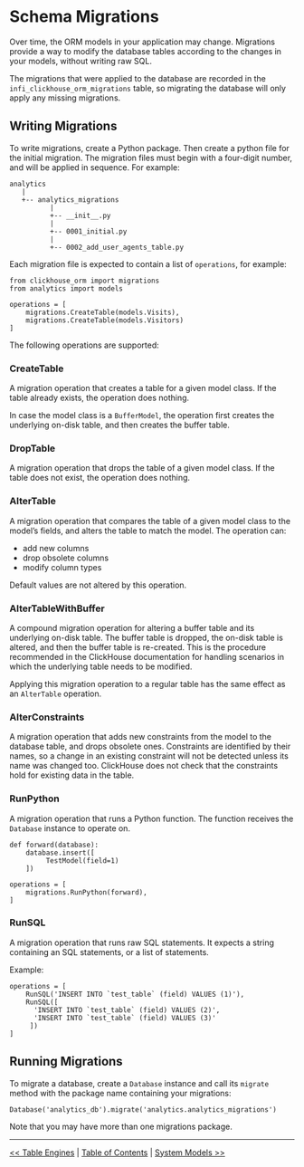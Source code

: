 Schema Migrations
=================

Over time, the ORM models in your application may change. Migrations provide a way to modify the database tables according to the changes in your models, without writing raw SQL.

The migrations that were applied to the database are recorded in the `infi_clickhouse_orm_migrations` table, so migrating the database will only apply any missing migrations.

Writing Migrations
------------------

To write migrations, create a Python package. Then create a python file for the initial migration. The migration files must begin with a four-digit number, and will be applied in sequence. For example:

    analytics
       |
       +-- analytics_migrations
              |
              +-- __init__.py
              |
              +-- 0001_initial.py
              |
              +-- 0002_add_user_agents_table.py

Each migration file is expected to contain a list of `operations`, for example:

    from clickhouse_orm import migrations
    from analytics import models

    operations = [
        migrations.CreateTable(models.Visits),
        migrations.CreateTable(models.Visitors)
    ]

The following operations are supported:


### CreateTable

A migration operation that creates a table for a given model class. If the table already exists, the operation does nothing.

In case the model class is a `BufferModel`, the operation first creates the underlying on-disk table, and then creates the buffer table.


### DropTable

A migration operation that drops the table of a given model class. If the table does not exist, the operation does nothing.


### AlterTable

A migration operation that compares the table of a given model class to the model’s fields, and alters the table to match the model. The operation can:

-   add new columns
-   drop obsolete columns
-   modify column types

Default values are not altered by this operation.


### AlterTableWithBuffer

A compound migration operation for altering a buffer table and its underlying on-disk table. The buffer table is dropped, the on-disk table is altered, and then the buffer table is re-created. This is the procedure recommended in the ClickHouse documentation for handling scenarios in which the underlying table needs to be modified.

Applying this migration operation to a regular table has the same effect as an `AlterTable` operation.


### AlterConstraints

A migration operation that adds new constraints from the model to the database table, and drops obsolete ones. Constraints are identified by their names, so a change in an existing constraint will not be detected unless its name was changed too. ClickHouse does not check that the constraints hold for existing data in the table.


### RunPython

A migration operation that runs a Python function. The function receives the `Database` instance to operate on.

    def forward(database):
        database.insert([
             TestModel(field=1)
        ])

    operations = [
        migrations.RunPython(forward),
    ]


### RunSQL

A migration operation that runs raw SQL statements. It expects a string containing an SQL statements, or a list of statements.

Example:

    operations = [
        RunSQL('INSERT INTO `test_table` (field) VALUES (1)'),
        RunSQL([
          'INSERT INTO `test_table` (field) VALUES (2)',
          'INSERT INTO `test_table` (field) VALUES (3)'
         ])
    ]


Running Migrations
------------------

To migrate a database, create a `Database` instance and call its `migrate` method with the package name containing your migrations:

    Database('analytics_db').migrate('analytics.analytics_migrations')

Note that you may have more than one migrations package.


---

[<< Table Engines](table_engines.md) | [Table of Contents](toc.md) | [System Models >>](system_models.md)
